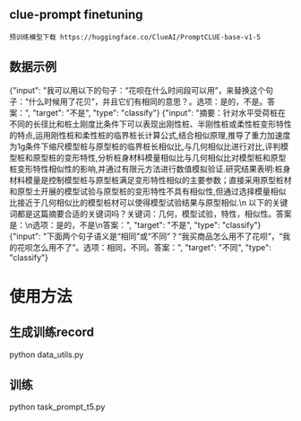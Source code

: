 ## clue-prompt finetuning 

    预训练模型下载 https://huggingface.co/ClueAI/PromptCLUE-base-v1-5

## 数据示例

{"input": "我可以用以下的句子：“花呗在什么时间段可以用”，来替换这个句子：“什么时候用了花贝”，并且它们有相同的意思？。选项：是的，不是。答案：", "target": "不是", "type": "classify"}
{"input": "摘要：针对水平受荷桩在不同的长径比和桩土刚度比条件下可以表现出刚性桩、半刚性桩或柔性桩变形特性的特点,运用刚性桩和柔性桩的临界桩长计算公式,结合相似原理,推导了重力加速度为1g条件下缩尺模型桩与原型桩的临界桩长相似比,与几何相似比进行对比,评判模型桩和原型桩的变形特性,分析桩身材料模量相似比与几何相似比对模型桩和原型桩变形特性相似性的影响,并通过有限元方法进行数值模拟验证.研究结果表明:桩身材料模量是控制模型桩与原型桩满足变形特性相似的主要参数；直接采用原型桩材和原型土开展的模型试验与原型桩的变形特性不具有相似性,但通过选择模量相似比接近于几何相似比的模型桩材可以使得模型试验结果与原型相似.\n 以下的关键词都是这篇摘要合适的关键词吗？关键词：几何，模型试验，特性，相似性。答案是：\n选项：是的，不是\n答案：", "target": "不是", "type": "classify"}
{"input": "下面两个句子语义是“相同”或“不同”？“我买商品怎么用不了花呗”，“我的花呗怎么用不了”。选项：相同，不同。答案：", "target": "不同", "type": "classify"}



# 使用方法

## 生成训练record

python data_utils.py

## 训练

python task_prompt_t5.py
